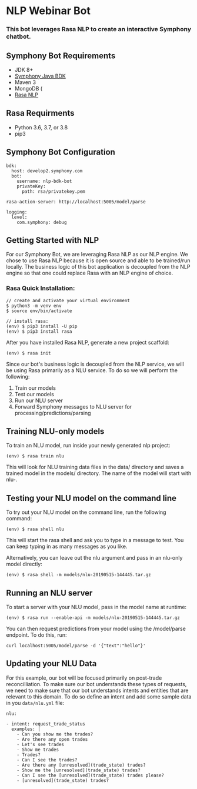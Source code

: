 # NLP Webinar Bot

### This bot leverages Rasa NLP to create an interactive Symphony chatbot. 

## Symphony Bot Requirements
* JDK 8+
* [Symphony Java BDK](https://github.com/finos/symphony-bdk-java)
* Maven 3
* MongoDB (
* [Rasa NLP](https://rasa.com/docs/rasa/)

## Rasa Requirments
* Python 3.6, 3.7, or 3.8 
* pip3 

## Symphony Bot Configuration

```
bdk:
  host: develop2.symphony.com
  bot:
    username: nlp-bdk-bot
    privateKey:
      path: rsa/privatekey.pem

rasa-action-server: http://localhost:5005/model/parse

logging:
  level:
    com.symphony: debug
```
## Getting Started with NLP

For our Symphony Bot, we are leveraging Rasa NLP as our NLP engine.  We chose to use Rasa NLP because it is open source and able to be trained/run locally.  The business logic of this bot application is decoupled from the NLP engine so that one could replace Rasa with an NLP engine of choice.

### Rasa Quick Installation:
```
// create and activate your virtual environment
$ python3 -m venv env
$ source env/bin/activate

// install rasa: 
(env) $ pip3 install -U pip
(env) $ pip3 install rasa
```
After you have installed Rasa NLP, generate a new project scaffold:
```
(env) $ rasa init
```
Since our bot's business logic is decoupled from the NLP service, we will be using Rasa primarily as a NLU service.  To do so we will perform the following: 

1.  Train our models
2.  Test our models
3.  Run our NLU server
4.  Forward Symphony messages to NLU server for processing/predictions/parsing

## Training NLU-only models
To train an NLU model, run inside your newly generated nlp project: 
```
(env) $ rasa train nlu
```
This will look for NLU training data files in the data/ directory and saves a trained model in the models/ directory. The name of the model will start with nlu-.

## Testing your NLU model on the command line
To try out your NLU model on the command line, run the following command:
```
(env) $ rasa shell nlu
```
This will start the rasa shell and ask you to type in a message to test. You can keep typing in as many messages as you like.

Alternatively, you can leave out the nlu argument and pass in an nlu-only model directly:
```
(env) $ rasa shell -m models/nlu-20190515-144445.tar.gz
```

## Running an NLU server
To start a server with your NLU model, pass in the model name at runtime:
```
(env) $ rasa run --enable-api -m models/nlu-20190515-144445.tar.gz
```
You can then request predictions from your model using the /model/parse endpoint. To do this, run:

```
curl localhost:5005/model/parse -d '{"text":"hello"}'
```

## Updating your NLU Data
For this example, our bot will be focused primarily on post-trade reconcilliation.  To make sure our bot understands these types of requests, we need to make sure that our bot understands intents and entities that are relevant to this domain.  To do so define an intent and add some sample data in you ```data/nlu.yml``` file:

```
nlu:

- intent: request_trade_status
  examples: |
    - Can you show me the trades?
    - Are there any open trades
    - Let's see trades
    - Show me trades
    - Trades?
    - Can I see the trades?
    - Are there any [unresolved](trade_state) trades?
    - Show me the [unresolved](trade_state) trades?
    - Can I see the [unresolved](trade_state) trades please?
    - [unresolved](trade_state) trades?

```
